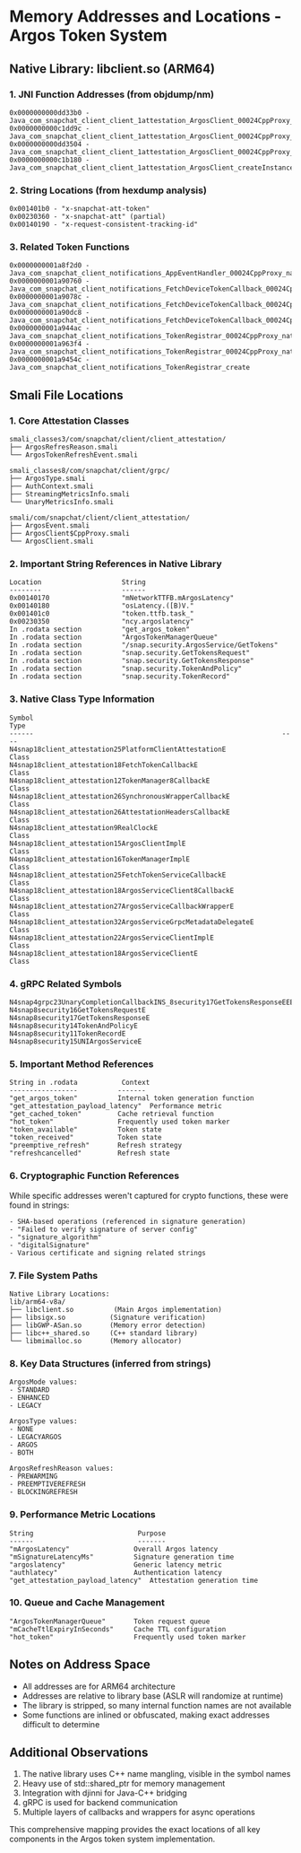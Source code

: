 # Memory Addresses and Locations - Argos Token System

## Native Library: libclient.so (ARM64)

### 1. JNI Function Addresses (from objdump/nm)

```
0x0000000000dd33b0 - Java_com_snapchat_client_client_1attestation_ArgosClient_00024CppProxy_nativeDestroy
0x0000000000c1dd9c - Java_com_snapchat_client_client_1attestation_ArgosClient_00024CppProxy_native_1getArgosTokenAsync
0x0000000000dd3504 - Java_com_snapchat_client_client_1attestation_ArgosClient_00024CppProxy_native_1getAttestationHeaders
0x0000000000c1b180 - Java_com_snapchat_client_client_1attestation_ArgosClient_createInstance
```

### 2. String Locations (from hexdump analysis)

```
0x001401b0 - "x-snapchat-att-token"
0x00230360 - "x-snapchat-att" (partial)
0x00140190 - "x-request-consistent-tracking-id"
```

### 3. Related Token Functions

```
0x0000000001a8f2d0 - Java_com_snapchat_client_notifications_AppEventHandler_00024CppProxy_native_1newDeviceTokenAvailable
0x0000000001a90760 - Java_com_snapchat_client_notifications_FetchDeviceTokenCallback_00024CppProxy_nativeDestroy
0x0000000001a9078c - Java_com_snapchat_client_notifications_FetchDeviceTokenCallback_00024CppProxy_native_1onComplete
0x0000000001a90dc8 - Java_com_snapchat_client_notifications_FetchDeviceTokenCallback_00024CppProxy_native_1onError
0x0000000001a944ac - Java_com_snapchat_client_notifications_TokenRegistrar_00024CppProxy_nativeDestroy
0x0000000001a963f4 - Java_com_snapchat_client_notifications_TokenRegistrar_00024CppProxy_native_1dispose
0x0000000001a9454c - Java_com_snapchat_client_notifications_TokenRegistrar_create
```

## Smali File Locations

### 1. Core Attestation Classes

```
smali_classes3/com/snapchat/client/client_attestation/
├── ArgosRefresReason.smali
└── ArgosTokenRefreshEvent.smali

smali_classes8/com/snapchat/client/grpc/
├── ArgosType.smali
├── AuthContext.smali
├── StreamingMetricsInfo.smali
└── UnaryMetricsInfo.smali

smali/com/snapchat/client/client_attestation/
├── ArgosEvent.smali
├── ArgosClient$CppProxy.smali
└── ArgosClient.smali
```

### 2. Important String References in Native Library

```
Location                    String
--------                    ------
0x00140170                  "mNetworkTTFB.mArgosLatency"
0x00140180                  "osLatency.([B)V."
0x001401c0                  "token.ttfb.task_"
0x00230350                  "ncy.argoslatency"
In .rodata section          "get_argos_token"
In .rodata section          "ArgosTokenManagerQueue"
In .rodata section          "/snap.security.ArgosService/GetTokens"
In .rodata section          "snap.security.GetTokensRequest"
In .rodata section          "snap.security.GetTokensResponse"
In .rodata section          "snap.security.TokenAndPolicy"
In .rodata section          "snap.security.TokenRecord"
```

### 3. Native Class Type Information

```
Symbol                                                              Type
------                                                              ----
N4snap18client_attestation25PlatformClientAttestationE            Class
N4snap18client_attestation18FetchTokenCallbackE                   Class
N4snap18client_attestation12TokenManager8CallbackE                Class
N4snap18client_attestation26SynchronousWrapperCallbackE           Class
N4snap18client_attestation26AttestationHeadersCallbackE           Class
N4snap18client_attestation9RealClockE                             Class
N4snap18client_attestation15ArgosClientImplE                      Class
N4snap18client_attestation16TokenManagerImplE                     Class
N4snap18client_attestation25FetchTokenServiceCallbackE            Class
N4snap18client_attestation18ArgosServiceClient8CallbackE          Class
N4snap18client_attestation27ArgosServiceCallbackWrapperE          Class
N4snap18client_attestation32ArgosServiceGrpcMetadataDelegateE     Class
N4snap18client_attestation22ArgosServiceClientImplE               Class
N4snap18client_attestation18ArgosServiceClientE                   Class
```

### 4. gRPC Related Symbols

```
N4snap4grpc23UnaryCompletionCallbackINS_8security17GetTokensResponseEEE
N4snap8security16GetTokensRequestE
N4snap8security17GetTokensResponseE
N4snap8security14TokenAndPolicyE
N4snap8security11TokenRecordE
N4snap8security15UNIArgosServiceE
```

### 5. Important Method References

```
String in .rodata           Context
-----------------          -------
"get_argos_token"          Internal token generation function
"get_attestation_payload_latency"  Performance metric
"get_cached_token"         Cache retrieval function
"hot_token"                Frequently used token marker
"token_available"          Token state
"token_received"           Token state
"preemptive_refresh"       Refresh strategy
"refreshcancelled"         Refresh state
```

### 6. Cryptographic Function References

While specific addresses weren't captured for crypto functions, these were found in strings:
```
- SHA-based operations (referenced in signature generation)
- "Failed to verify signature of server config"
- "signature_algorithm"
- "digitalSignature"
- Various certificate and signing related strings
```

### 7. File System Paths

```
Native Library Locations:
lib/arm64-v8a/
├── libclient.so          (Main Argos implementation)
├── libsigx.so           (Signature verification)
├── libGWP-ASan.so       (Memory error detection)
├── libc++_shared.so     (C++ standard library)
└── libmimalloc.so       (Memory allocator)
```

### 8. Key Data Structures (inferred from strings)

```
ArgosMode values:
- STANDARD
- ENHANCED  
- LEGACY

ArgosType values:
- NONE
- LEGACYARGOS
- ARGOS
- BOTH

ArgosRefreshReason values:
- PREWARMING
- PREEMPTIVEREFRESH
- BLOCKINGREFRESH
```

### 9. Performance Metric Locations

```
String                          Purpose
------                          -------
"mArgosLatency"                Overall Argos latency
"mSignatureLatencyMs"          Signature generation time
"argoslatency"                 Generic latency metric
"authlatecy"                   Authentication latency
"get_attestation_payload_latency"  Attestation generation time
```

### 10. Queue and Cache Management

```
"ArgosTokenManagerQueue"       Token request queue
"mCacheTtlExpiryInSeconds"     Cache TTL configuration
"hot_token"                    Frequently used token marker
```

## Notes on Address Space

- All addresses are for ARM64 architecture
- Addresses are relative to library base (ASLR will randomize at runtime)
- The library is stripped, so many internal function names are not available
- Some functions are inlined or obfuscated, making exact addresses difficult to determine

## Additional Observations

1. The native library uses C++ name mangling, visible in the symbol names
2. Heavy use of std::shared_ptr for memory management
3. Integration with djinni for Java-C++ bridging
4. gRPC is used for backend communication
5. Multiple layers of callbacks and wrappers for async operations

This comprehensive mapping provides the exact locations of all key components in the Argos token system implementation.